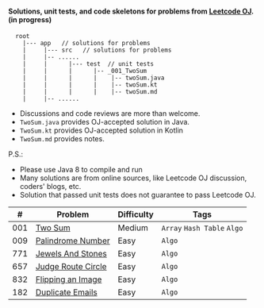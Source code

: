 #### Solutions, unit tests, and code skeletons for problems from [Leetcode OJ](https://leetcode.com/problemset/algorithms/).  (in progress)

```plain
  root
    |--- app   // solutions for problems
    |     |--- src   // solutions for problems
    |     |-- ......
    |     |      |--- test  // unit tests
    |     |      |      |-- _001_TwoSum
    |     |      |      |    |-- twoSum.java 
    |     |      |      |    |-- twoSum.kt
    |     |      |      |    |-- twoSum.md
    |     |-- ......

```

* Discussions and code reviews are more than welcome.
* `TwoSum.java` provides OJ-accepted solution in Java.
* `TwoSum.kt` provides OJ-accepted solution in Kotlin
* `TwoSum.md` provides notes. 

P.S.:
- Please use Java 8 to compile and run
- Many solutions are from online sources, like Leetcode OJ discussion, coders' blogs, etc.
- Solution that passed unit tests does not guarantee to pass Leetcode OJ.

| # | Problem | Difficulty | Tags |
| :---: | ---- | ---- | ---- |
| 001 | [Two Sum](https://github.com/underwindfall/LeetCode/tree/master/app/src/test/java/com/qifan/leetcode/problems/twoSum) | Medium | `Array` `Hash Table` `Algo` |
| 009 | [Palindrome Number](https://github.com/underwindfall/LeetCode/tree/master/app/src/test/java/com/qifan/leetcode/problems/palindromeNumber) | Easy | `Algo`  |
| 771 | [Jewels And Stones](https://github.com/underwindfall/LeetCode/tree/master/app/src/test/java/com/qifan/leetcode/problems/jewelsAndStones) | Easy | `Algo`  |
| 657 | [Judge Route Circle](https://github.com/underwindfall/LeetCode/tree/master/app/src/test/java/com/qifan/leetcode/problems/judgeRouteCircle) | Easy | `Algo`  |
| 832 | [Flipping an Image](https://github.com/underwindfall/LeetCode/tree/master/app/src/test/java/com/qifan/leetcode/problems/flippinganImage) | Easy | `Algo`  |
| 182 | [Duplicate Emails](https://github.com/underwindfall/LeetCode/tree/master/app/src/test/java/com/qifan/leetcode/problems/duplicateEmails) | Easy | `Algo`  |